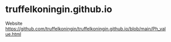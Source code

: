 # truffelkoningin.github.io
Website
<https://github.com/truffelkoningin/truffelkoningin.github.io/blob/main/Ph_value.html>
